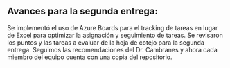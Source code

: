 ## Avances para la segunda entrega:
Se implementó el uso de Azure Boards para el tracking de tareas en lugar de Excel para optimizar la asignación y seguimiento de tareas.
Se revisaron los puntos y las tareas a evaluar de la hoja de cotejo para la segunda entrega.
Seguimos las recomendaciones del Dr. Cambranes y ahora cada miembro del equipo cuenta con una copia del repositorio.
